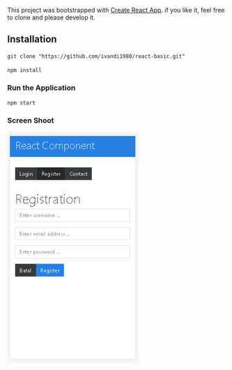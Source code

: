 This project was bootstrapped with [Create React App](https://github.com/facebook/create-react-app).
if you like it, feel free to clone and please develop it.

## Installation

    git clone "https://github.com/ivandi1980/react-basic.git"

    npm install

### Run the Application

    npm start

### Screen Shoot
![Dashboard](public/react.png "This is the ScreenShoot")
